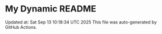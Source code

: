# My Dynamic README
Updated at: Sat Sep 13 10:18:34 UTC 2025
This file was auto-generated by GitHub Actions.
